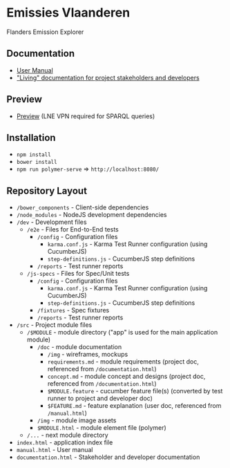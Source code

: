 # Emissies Vlaanderen

Flanders Emission Explorer

## Documentation

* [User Manual](http://bnowackbiz.github.io/emissies-vlaanderen/manual.html)
* ["Living" documentation for project stakeholders and developers](http://bnowackbiz.github.io/emissies-vlaanderen/documentation.html)

## Preview

* [Preview](https://bnowackbiz.github.io/emissies-vlaanderen/) (LNE VPN required for SPARQL queries)

## Installation

* `npm install`
* `bower install`
* `npm run polymer-serve` => `http://localhost:8080/`

## Repository Layout

* `/bower_components`               - Client-side dependencies
* `/node_modules`                   - NodeJS development dependencies
* `/dev`                            - Development files
    * `/e2e`                        - Files for End-to-End tests
        * `/config`                 - Configuration files
            * `karma.conf.js`       - Karma Test Runner configuration (using CucumberJS)
            * `step-definitions.js` - CucumberJS step definitions
        * `/reports`                - Test runner reports
    * `/js-specs`                   - Files for Spec/Unit tests
        * `/config`                 - Configuration files
            * `karma.conf.js`       - Karma Test Runner configuration (using CucumberJS)
            * `step-definitions.js` - CucumberJS step definitions
        * `/fixtures`               - Spec fixtures
        * `/reports`                - Test runner reports
* `/src`                            - Project module files
    * `/$MODULE`                    - module directory ("app" is used for the main application module)
        * `/doc`                    - module documentation
            * `/img`                - wireframes, mockups
            * `requirements.md`     - module requirements (project doc, referenced from `/documentation.html`)
            * `concept.md`          - module concept and designs (project doc, referenced from `/documentation.html`)
            * `$MODULE.feature`     - cucumber feature file(s) (converted by test runner to project and developer doc)
            * `$FEATURE.md`         - feature explanation (user doc, referenced from `/manual.html`)
        * `/img`                    - module image assets
        * `$MODULE.html`            - module element file (polymer)
    * `/...`                        - next module directory
* `index.html`                      - application index file
* `manual.html`                     - User manual
* `documentation.html`              - Stakeholder and developer documentation
